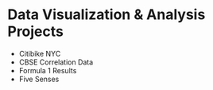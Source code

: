 Data Visualization & Analysis Projects
======================================


- Citibike NYC
- CBSE Correlation Data
- Formula 1 Results
- Five Senses
